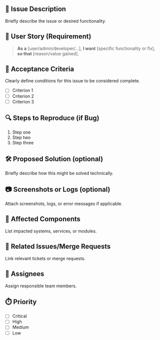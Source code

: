 ## 📝 Issue Description

Briefly describe the issue or desired functionality.

## 📖 User Story (Requirement)

> **As a** [user/admin/developer/...],
> **I want** [specific functionality or fix],
> **so that** [reason/value gained].

## 🎯 Acceptance Criteria

Clearly define conditions for this issue to be considered complete.

- [ ] Criterion 1
- [ ] Criterion 2
- [ ] Criterion 3

## 🔍 Steps to Reproduce (if Bug)

1. Step one
2. Step two
3. Step three

## 🛠️ Proposed Solution (optional)

Briefly describe how this might be solved technically.

## 📷 Screenshots or Logs (optional)

Attach screenshots, logs, or error messages if applicable.

## 📂 Affected Components

List impacted systems, services, or modules.

## 🔗 Related Issues/Merge Requests

Link relevant tickets or merge requests.

## 👥 Assignees

Assign responsible team members.

## ⏱️ Priority

- [ ] Critical
- [ ] High
- [ ] Medium
- [ ] Low

